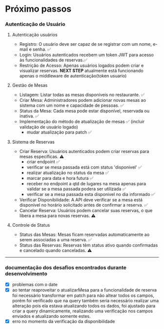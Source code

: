 # Próximo passos 

### Autenticação de Usuário 

1. Autenticação usuários 
    - Registro: O usuário deve ser capaz de se registrar com um nome, e-mail e senha. ✅
    - Login: Usuários autenticados recebem um token JWT para acesso às funcionalidades de reservas.✅
    - Restrição de Acesso: Apenas usuários logados podem criar e visualizar reservas. **NEXT STEP**  atualmente está funcionando apenas o middleware de autenticação(token usuario)
    
2. Gestão de Mesas 
    - Listagem: Listar todas as mesas disponíveis no restaurante. ✅
    - Criar Mesa: Administradores podem adicionar novas mesas ao sistema com um nome e capacidade de pessoas. ✅
    - Status da Mesa: Cada mesa pode estar disponível, reservada ou inativa. ✅ 
    - Implementação do método de atualização de mesas ✅ (incluir validação de usuário logado)
        - mudar atualização para patch ✅

3. Sistema de Reservas
    - Criar Reserva: Usuários autenticados podem criar reservas para mesas específicas. ⚠️
        - criar endpoint ✅
        - verificar se mesa passada está com status 'disponivel' ✅ 
        - realizar atualização no status da mesa ✅
        - marcar para data e hora futura ✅
        - receber no endpoint a qtd de lugares na mesa apenas para validar se a mesa passada podera ser utilizada ✅
        - verificar se a mesa passada esta disponivel no dia informado ✅
    - Verificar Disponibilidade: A API deve verificar se a mesa está disponível no horário solicitado antes de confirmar a reserva. ✅
    - Cancelar Reserva: Usuários podem cancelar suas reservas, o que libera a mesa para novas reservas. ⚠️

4. Controle de Status
    - Status das Mesas: Mesas ficam reservadas automaticamente ao serem associadas a uma reserva. ✅
    - Status das Reservas: Reservas têm status ativo quando confirmadas e cancelado quando canceladas. ⚠️

----

### documentação dos desafios encontrados durante desenvolvimento

- [x] problemas com o date 
- [x] ao tentar reaproveitar o atualizarMesa para a funcionalidade de reserva foi necessário transformar em patch para não altear todos os campos, porém foi verificado que na query também seria necessário realizar uma alteração pois ela estava atualizando todos os dados, foi ajustado para criar a query dinamicamente, realizando uma verificação nos campos enviados e atualizando somente estes.
- [x] erro no momento da verificação da disponibilidade

